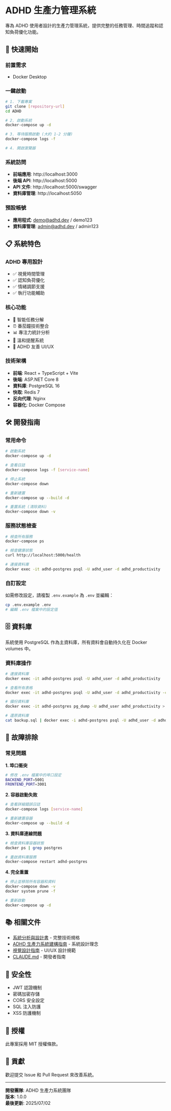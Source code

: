 # ADHD 生產力管理系統

專為 ADHD 使用者設計的生產力管理系統，提供完整的任務管理、時間追蹤和認知負荷優化功能。

## 🚀 快速開始

### 前置需求
- Docker Desktop

### 一鍵啟動
```bash
# 1. 下載專案
git clone [repository-url]
cd ADHD

# 2. 啟動系統
docker-compose up -d

# 3. 等待服務啟動 (大約 1-2 分鐘)
docker-compose logs -f

# 4. 開啟瀏覽器
```

### 系統訪問
- **前端應用**: http://localhost:3000
- **後端 API**: http://localhost:5000
- **API 文件**: http://localhost:5000/swagger
- **資料庫管理**: http://localhost:5050

### 預設帳號
- **應用程式**: demo@adhd.dev / demo123
- **資料庫管理**: admin@adhd.dev / admin123

## 📋 系統特色

### ADHD 專用設計
- ✅ 視覺時間管理
- ✅ 認知負荷優化
- ✅ 情緒調節支援
- ✅ 執行功能輔助

### 核心功能
- 🎯 智能任務分解
- ⏰ 番茄鐘技術整合
- 📊 專注力統計分析
- 🔔 溫和提醒系統
- 🎨 ADHD 友善 UI/UX

### 技術架構
- **前端**: React + TypeScript + Vite
- **後端**: ASP.NET Core 8
- **資料庫**: PostgreSQL 16
- **快取**: Redis 7
- **反向代理**: Nginx
- **容器化**: Docker Compose

## 🛠️ 開發指南

### 常用命令
```bash
# 啟動系統
docker-compose up -d

# 查看日誌
docker-compose logs -f [service-name]

# 停止系統
docker-compose down

# 重新建置
docker-compose up --build -d

# 重置系統 (清除資料)
docker-compose down -v
```

### 服務狀態檢查
```bash
# 檢查所有服務
docker-compose ps

# 檢查健康狀態
curl http://localhost:5000/health

# 連接資料庫
docker exec -it adhd-postgres psql -U adhd_user -d adhd_productivity
```

### 自訂設定
如需修改設定，請複製 `.env.example` 為 `.env` 並編輯：
```bash
cp .env.example .env
# 編輯 .env 檔案中的設定值
```

## 🗄️ 資料庫

系統使用 PostgreSQL 作為主資料庫，所有資料會自動持久化在 Docker volumes 中。

### 資料庫操作
```bash
# 連接資料庫
docker exec -it adhd-postgres psql -U adhd_user -d adhd_productivity

# 查看所有表格
docker exec -it adhd-postgres psql -U adhd_user -d adhd_productivity -c "\dt"

# 備份資料庫
docker exec -it adhd-postgres pg_dump -U adhd_user adhd_productivity > backup.sql

# 還原資料庫
cat backup.sql | docker exec -i adhd-postgres psql -U adhd_user -d adhd_productivity
```

## 🔧 故障排除

### 常見問題

**1. 埠口衝突**
```bash
# 修改 .env 檔案中的埠口設定
BACKEND_PORT=5001
FRONTEND_PORT=3001
```

**2. 容器啟動失敗**
```bash
# 查看詳細錯誤日誌
docker-compose logs [service-name]

# 重新建置容器
docker-compose up --build -d
```

**3. 資料庫連線問題**
```bash
# 檢查資料庫容器狀態
docker ps | grep postgres

# 重啟資料庫服務
docker-compose restart adhd-postgres
```

**4. 完全重置**
```bash
# 停止並移除所有容器和資料
docker-compose down -v
docker system prune -f

# 重新啟動
docker-compose up -d
```

## 📚 相關文件

- [系統分析與設計書](./系統分析與設計書.md) - 完整技術規格
- [ADHD 生產力系統建構指南](./ADHD%20生產力系統建構指南_.md) - 系統設計理念
- [視覺設計指南](./視覺設計指南.md) - UI/UX 設計規範
- [CLAUDE.md](./CLAUDE.md) - 開發者指南

## 🔐 安全性

- JWT 認證機制
- 密碼加密存儲
- CORS 安全設定
- SQL 注入防護
- XSS 防護機制

## 📄 授權

此專案採用 MIT 授權條款。

## 🤝 貢獻

歡迎提交 Issue 和 Pull Request 來改善系統。

---

**開發團隊**: ADHD 生產力系統團隊  
**版本**: 1.0.0  
**最後更新**: 2025/07/02
